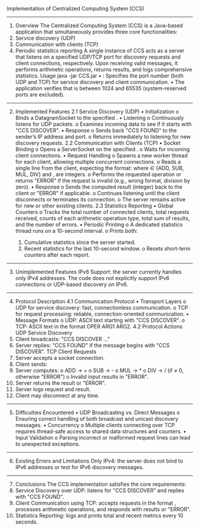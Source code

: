 Implementation of Centralized Computing System (CCS)
________________________________________
1. Overview
The Centralized Computing System (CCS) is a Java-based application that simultaneously provides three core functionalities:
1.	Service discovery (UDP)
2.	Communication with clients (TCP)
3.	Periodic statistics reporting
A single instance of CCS acts as a server that listens on a specified UDP/TCP port for discovery requests and client connections, respectively. Upon receiving valid messages, it performs arithmetic operations, returns results, and logs comprehensive statistics.
Usage
java -jar CCS.jar <port>
•	<port>: Specifies the port number (both UDP and TCP) for service discovery and client communication.
•	The application verifies that <port> is between 1024 and 65535 (system-reserved ports are excluded).
________________________________________
2. Implemented Features
2.1 Service Discovery (UDP)
•	Initialization
  o	Binds a DatagramSocket to the specified <port>.
•	Listening
  o	Continuously listens for UDP packets.
  o	Examines incoming data to see if it starts with "CCS DISCOVER".
•	Response
  o	Sends back "CCS FOUND" to the sender’s IP address and port.
  o	Returns immediately to listening for new discovery requests.
2.2 Communication with Clients (TCP)
•	Socket Binding
  o	Opens a ServerSocket on the specified <port>.
  o	Waits for incoming client connections.
•	Request Handling
  o	Spawns a new worker thread for each client, allowing multiple concurrent connections.
  o	Reads a single line from the client, expecting the format:
<OPER> <ARG1> <ARG2>
where <OPER> ∈ {ADD, SUB, MUL, DIV} and <ARG1>, <ARG2> are integers.
  o	Performs the requested operation or returns "ERROR" if the request is invalid (e.g., wrong format, division by zero).
•	Response
  o	Sends the computed result (integer) back to the client or "ERROR" if applicable.
  o	Continues listening until the client disconnects or terminates its connection.
  o	The server remains active for new or other existing clients.
2.3 Statistics Reporting
•	Global Counters
  o	Tracks the total number of connected clients, total requests received, counts of each arithmetic operation type, total sum of results, and the number of errors.
•	Periodic Printing
  o	A dedicated statistics thread runs on a 10-second interval.
  o	Prints both:
    1.	Cumulative statistics since the server started.
    2.	Recent statistics for the last 10-second window.
  o	Resets short-term counters after each report.
________________________________________
3. Unimplemented Features
IPv6 Support: the server currently handles only IPv4 addresses. The code does not explicitly support IPv6 connections or UDP-based discovery on IPv6.
________________________________________
4. Protocol Description
4.1 Communication Protocol
•	Transport Layers
  o	UDP for service discovery: fast, connectionless communication.
  o	TCP for request processing: reliable, connection-oriented communication.
•	Message Formats
  o	UDP: ASCII text starting with "CCS DISCOVER".
  o	TCP: ASCII text in the format OPER ARG1 ARG2.
4.2 Protocol Actions
UDP Service Discovery
  1.	Client broadcasts: "CCS DISCOVER ..."
  2.	Server replies: "CCS FOUND" if the message begins with "CCS DISCOVER".
TCP Client Requests
  1.	Server accepts a socket connection.
  2.	Client sends:
  <OPER> <ARG1> <ARG2>
3.	Server computes:
  o	ADD → <ARG1> + <ARG2>
  o	SUB → <ARG1> - <ARG2>
  o	MUL → <ARG1> * <ARG2>
  o	DIV → <ARG1> / <ARG2> (if <ARG2> ≠ 0, otherwise "ERROR")
  o	Invalid input results in "ERROR".
4.	Server returns the result or "ERROR".
5.	Server logs request and result.
6.	Client may disconnect at any time.
________________________________________
5. Difficulties Encountered
•	UDP Broadcasting vs. Direct Messages
  o	Ensuring correct handling of both broadcast and unicast discovery messages.
•	Concurrency
  o	Multiple clients connecting over TCP requires thread-safe access to shared data structures and counters.
•	Input Validation
  o	Parsing incorrect or malformed request lines can lead to unexpected exceptions.
________________________________________
6. Existing Errors and Limitations
Only IPv4: the server does not bind to IPv6 addresses or test for IPv6 discovery messages.
________________________________________
7. Conclusions
The CCS implementation satisfies the core requirements:
1.	Service Discovery over UDP: listens for "CCS DISCOVER" and replies with "CCS FOUND".
2.	Client Communication using TCP: accepts requests in the format <OPER> <ARG1> <ARG2>, processes arithmetic operations, and responds with results or "ERROR".
3.	Statistics Reporting: logs and prints total and recent metrics every 10 seconds.

